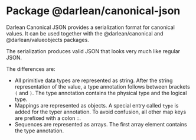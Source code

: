 # Package @darlean/canonical-json

Darlean Canonical JSON provides a serialization format for canonical values. It can be used together with the @darlean/canonical and
@darlean/valueobjects packages.

The serialization produces valid JSON that looks very much like regular JSON.

The differences are:
* All primitive data types are represented as string. After the string representation of the value, a type annotation follows between brackets `(` and `)`.
  The type annotation contains the physical type and the logical type.
* Mappings are represented as objects. A special entry called `type` is added for the typer annotation. To avoid confusion, all other map keys are prefixed with 
  a colon `:`.
* Sequences are represented as arrays. The first array element contains the type annotation.

